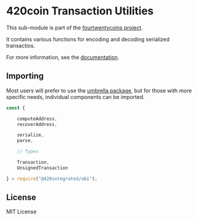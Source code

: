 420coin Transaction Utilities
==============================

This sub-module is part of the [fourtwentycoins project](https://github.com/420integrated/fourtwentycoins.js).

It contains various functions for encoding and decoding serialized transactios.

For more information, see the [documentation](https://420integrated.com/wiki/v5/api/utils/transactions/).


Importing
---------

Most users will prefer to use the [umbrella package](https://www.npmjs.com/package/fourtwentycoins ),
but for those with more specific needs, individual components can be imported.

```javascript
const {

    computeAddress,
    recoverAddress,

    serialize,
    parse,

    // Types

    Transaction,
    UnsignedTransaction

} = require("@420integrated/abi");
```


License
-------

MIT License
